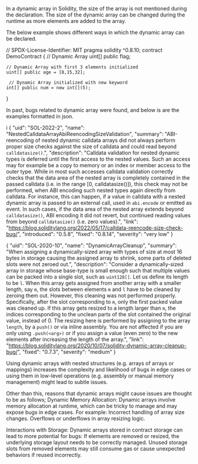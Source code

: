 In a dynamic array in Solidity, the size of the array is not mentioned during the declaration. The size of the dynamic array can be changed during the runtime as more elements are added to the array.

The below example shows different ways in which the dynamic array can be declared.

// SPDX-License-Identifier: MIT
pragma solidity ^0.8.10;
contract DemoContract
{
    // Dynamic Array
    uint[] public flag;

    // Dynamic Array with first 3 elements initialized
    uint[] public age = [8,15,32];

     // Dynamic Array initialized with new keyword
    int[] public num = new int[](5);

}

In past, bugs related to dynamic array were found, and below is are the examples formatted in json.

i    {
        "uid": "SOL-2022-2",
        "name": "NestedCalldataArrayAbiReencodingSizeValidation",
        "summary": "ABI-reencoding of nested dynamic calldata arrays did not always perform proper size checks against the size of calldata and could read beyond ``calldatasize()``.",
        "description": "Calldata validation for nested dynamic types is deferred until the first access to the nested values. Such an access may for example be a copy to memory or an index or member access to the outer type. While in most such accesses calldata validation correctly checks that the data area of the nested array is completely contained in the passed calldata (i.e. in the range [0, calldatasize()]), this check may not be performed, when ABI encoding such nested types again directly from calldata. For instance, this can happen, if a value in calldata with a nested dynamic array is passed to an external call, used in ``abi.encode`` or emitted as event. In such cases, if the data area of the nested array extends beyond ``calldatasize()``, ABI encoding it did not revert, but continued reading values from beyond ``calldatasize()`` (i.e. zero values).",
        "link": "https://blog.soliditylang.org/2022/05/17/calldata-reencode-size-check-bug/",
        "introduced": "0.5.8",
        "fixed": "0.8.14",
        "severity": "very low"
    }


{
        "uid": "SOL-2020-10",
        "name": "DynamicArrayCleanup",
        "summary": "When assigning a dynamically-sized array with types of size at most 16 bytes in storage causing the assigned array to shrink, some parts of deleted slots were not zeroed out.",
        "description": "Consider a dynamically-sized array in storage whose base-type is small enough such that multiple values can be packed into a single slot, such as `uint128[]`. Let us define its length to be `l`. When this array gets assigned from another array with a smaller length, say `m`, the slots between elements `m` and `l` have to be cleaned by zeroing them out. However, this cleaning was not performed properly. Specifically, after the slot corresponding to `m`, only the first packed value was cleaned up. If this array gets resized to a length larger than `m`, the indices corresponding to the unclean parts of the slot contained the original value, instead of 0. The resizing here is performed by assigning to the array `length`, by a `push()` or via inline assembly. You are not affected if you are only using `.push(<arg>)` or if you assign a value (even zero) to the new elements after increasing the length of the array.",
        "link": "https://blog.soliditylang.org/2020/10/07/solidity-dynamic-array-cleanup-bug/",
        "fixed": "0.7.3",
        "severity": "medium"
    }


Using dynamic arrays with nested structures (e.g. arrays of arrays or mappings) increases the complexity and likelihood of bugs in edge cases or using them in low-level operations (e.g. assembly or manual memory management) might lead to subtle issues. 

Other than this, reasons that dynamic arrays might cause issues are thought to be as follows; 
Dynamic Memory Allocation:
Dynamic arrays involve memory allocation at runtime, which can be tricky to manage and may expose bugs in edge cases. For example:
Incorrect handling of array size changes.
Overflows or underflows in array resizing logic.

Interactions with Storage:
Dynamic arrays stored in contract storage can lead to more potential for bugs:
If elements are removed or resized, the underlying storage layout needs to be correctly managed.
Unused storage slots from removed elements may still consume gas or cause unexpected behaviors if reused incorrectly.
